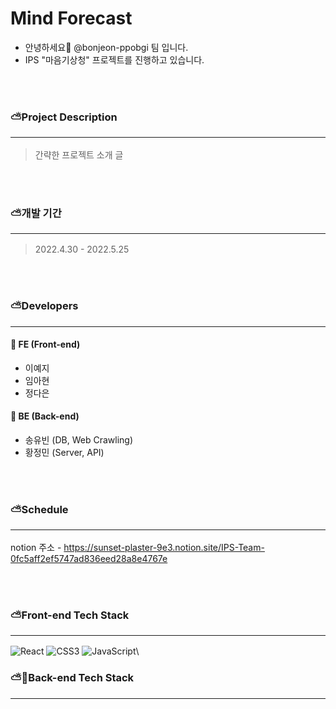# Mind Forecast

* 안녕하세요👋 @bonjeon-ppobgi 팀 입니다.
* IPS "마음기상청" 프로젝트를 진행하고 있습니다.

<br><br>  
### ⛅️Project Description <hr/>
> 간략한 프로젝트 소개 글

<br><br>

### ⛅️개발 기간 <hr/>
> 2022.4.30 - 2022.5.25

<br><br>

### ⛅️Developers <hr/>
#### 🦋 FE (Front-end)
* 이예지
* 임아현
* 정다은

#### 🌿 BE (Back-end)
* 송유빈 (DB, Web Crawling)
* 황정민 (Server, API)

<br><br>

### ⛅️Schedule <hr/>
notion 주소 - https://sunset-plaster-9e3.notion.site/IPS-Team-0fc5aff2ef5747ad836eed28a8e4767e

<br><br>

### ⛅️Front-end Tech Stack <hr/>
![React](https://img.shields.io/badge/react-%2320232a.svg?style=for-the-badge&logo=react&logoColor=%2361DAFB)
![CSS3](https://img.shields.io/badge/css3-%231572B6.svg?style=for-the-badge&logo=css3&logoColor=white)
![JavaScript](https://img.shields.io/badge/javascript-%23323330.svg?style=for-the-badge&logo=javascript&logoColor=%23F7DF1E)\

### ⛅️Back-end Tech Stack <hr/>
